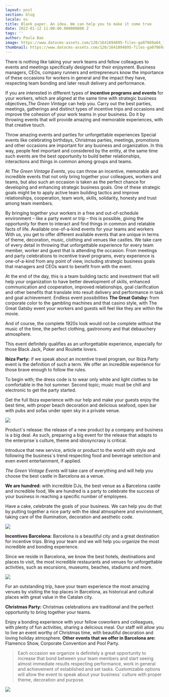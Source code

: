 ```yaml
---
layout: post
section: blog
locale: es
title: Blank paper. An idea. We can help you to make it come true
date: 2022-01-12 11:00:00.000000000 Z
tags: ''
author: Paula Bao
image: https://www.datocms-assets.com/120/1641894895-files-ga07069a64_1920.jpg?w=1024&fm=jpg
thumbnail: https://www.datocms-assets.com/120/1641894895-files-ga07069a64_1920.jpg?w=105&fm=jpg
---
```


There is nothing like taking your work teams and fellow colleagues to events and meetings specifically designed for their enjoyment. 
Business managers, CEOs, company runners and entrepreneurs know the importance of these occasions for workers in general and the impact they have, respecting team bonding and later result delivery and performance. 

<!--more--> 

If you are interested in different types of **incentive programs and events** for your workers, which are aligned at the same time with strategic business objectives,*The Green Vintage* can help you. 
Carry out the best parties, meetings, gatherings and distinct types of incentive trips and occasions and improve the cohesion of your work teams in your business. Do it by throwing events that will provide amazing and memorable experiences, with that creative touch. 

Throw amazing events and parties for unforgettable experiences 
Special events like celebrating birthdays, Christmas parties, meetings, promotions and other occasions are important for any business and organization. 
In this way, people feel important and considered by the entity, at the same time such events are the best opportunity to build better relationships, interactions and things in common among groups and teams.

At *The Green Vintage Events*, you can throw an incentive, memorable and incredible events that not only bring together your colleagues, workers and teams, but also such an occasion is taken as the perfect chance for developing and enhancing strategic business goals. 
One of these strategic goals might be to apply active team building tactics and improve relationships, cooperation, team work, skills, solidarity, honesty and trust among team members. 

By bringing together your workers in a free and out-of-schedule environment – like a party event or trip – this is possible, giving the opportunity for them to interact and find things in common and relatable facts of life. 
Available one-of-a-kind events for your teams and workers
With us, you get to offer different available events that are unique in terms of theme, decoration, music, clothing and venues like castles. We take care of every detail in throwing that unforgettable experience for every team member, worker and guest that is attending the occasion. 
From meetings and party celebrations to incentive travel programs, every experience is one-of-a-kind from any point of view, including strategic business goals that managers and CEOs want to benefit from with the event. 

At the end of the day, this is a team building tactic and investment that will help your organization to have better development of skills, enhanced communication and cooperation, improved relationships, goal clarification and other benefits that translate into result delivery and performance in task and goal achievement. 
Endless event possibilities
**The Great Gatsby:** from corporate color to the gambling machines and that casino style, with The Great Gatsby event your workers and guests will feel like they are within the movie. 

And of course, the complete 1920s look would not be complete without the music of the time, the perfect clothing, gastronomy and that debauchery atmosphere. 

This event definitely qualifies as an unforgettable experience, especially for those Black Jack, Poker and Roulette lovers. 

**Ibiza Party:** if we speak about an incentive travel program, our Ibiza Party event is the definition of such a term. We offer an incredible experience for those brave enough to follow the rules. 

To begin with; the dress code is to wear only white and light clothes to be comfortable in the hot summer. Second topic; music must be chill and electronic to get the party started. 

Get the full Ibiza experience with our help and make your guests enjoy the best time, with proper beach decoration and delicious seafood, open bar with pubs and sofas under open sky in a private venue.

![](https://www.datocms-assets.com/120/1641894950-1.jpeg)

Product´s release: the release of a new product by a company and business is a big deal. As such, preparing a big event for the release that adapts to the enterprise´s culture, theme and idiosyncrasy is critical. 

Introduce that new service, article or product to the world with style and following the business´s trend respecting food and beverage selection and even event entertainment, if applied.

*The Green Vintage Events* will take care of everything and will help you choose the best castle in Barcelona as a venue. 

**We are hundred:** with incredible DJs, the best venue as a Barcelona castle and incredible food, We are hundred is a party to celebrate the success of your business in reaching a specific number of employees. 

Have a cake, celebrate the goals of your business. We can help you do that by putting together a nice party with the ideal atmosphere and environment, taking care of the illumination, decoration and aesthetic code. 

![](https://www.datocms-assets.com/120/1641894986-2.jpg)

**Incentives Barcelona:** Barcelona is a beautiful city and a great destination for incentive trips. Bring your team and we will help you organize the most incredible and bonding experience. 

Since we reside in Barcelona, we know the best hotels, destinations and places to visit, the most incredible restaurants and venues for unforgettable activities, such as excursions, museums, beaches, stadiums and more. 

![](https://www.datocms-assets.com/120/1641895084-panorama-g8f5d77d55_1920.jpg)

For an outstanding trip, have your team experience the most amazing venues by visiting the top places in Barcelona, as historical and cultural places with great value in the Catalan city.   

**Christmas Party:** Christmas celebrations are traditional and the perfect opportunity to bring together your teams. 

Enjoy a bonding experience with your fellow coworkers and colleagues, with plenty of fun activities, sharing a delicious meal. Our staff will allow you to live an event worthy of Christmas time, with beautiful decoration and loving holiday atmosphere. 
**Other events that we offer in Barcelona are:** Flamenco Show, Corporate Convention and Pool Party. 
> Each occasion we organize is definitely a great opportunity to increase that bond between your team members and start seeing almost immediate results respecting performance, work in general and achievement of established and set tasks. 
> Customizable options will allow the event to speak about your business´ culture with proper theme, decoration and purpose. 

![](https://www.datocms-assets.com/120/1641895125-3.jpg)

